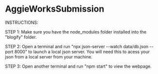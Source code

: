 # AggieWorksSubmission
INSTRUCTIONS:


STEP 1:
Make sure you have the node_modules folder installed into the "blogify" folder.

STEP 2:
Open a terminal and run "npx json-server --watch data/db.json --port 8000" to launch a local json server. You will need this to acess your json from a local server from your machine.

STEP 3:
Open another terminal and run "npm start" to view the webpage.
